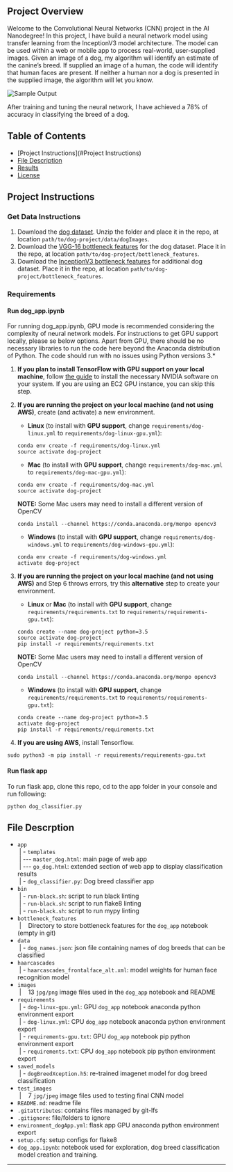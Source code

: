 [//]: # (Image References)

[image1]: ./images/sample_dog_output.png "Sample Output"
[image2]: ./images/vgg16_model.png "VGG-16 Model Keras Layers"
[image3]: ./images/vgg16_model_draw.png "VGG16 Model Figure"


## Project Overview

Welcome to the Convolutional Neural Networks (CNN) project in the AI Nanodegree! In this project, I have build a neural network model using transfer learning from the InceptionV3 model architecture. The model can be used within a web or mobile app to process real-world, user-supplied images. Given an image of a dog, my algorithm will identify an estimate of the canine’s breed. If supplied an image of a human, the code will identify that human faces are present. If neither a human nor a dog is presented in the supplied image, the algorithm will let you know.

![Sample Output][image1]

After training and tuning the neural network, I have achieved a 78% of accuracy in classifying the breed of a dog.

## Table of Contents

  * [Project Instructions](#Project Instructions)
  * [File Description](#File-Description)
  * [Results](#Results)
  * [License](#license)

## Project Instructions

### Get Data Instructions

1. Download the [dog dataset](https://s3-us-west-1.amazonaws.com/udacity-aind/dog-project/dogImages.zip).  Unzip the folder and place it in the repo, at location `path/to/dog-project/data/dogImages`. 
2. Download the [VGG-16 bottleneck features](https://s3-us-west-1.amazonaws.com/udacity-aind/dog-project/DogVGG16Data.npz) for the dog dataset.  Place it in the repo, at location `path/to/dog-project/bottleneck_features`.
3. Download the [InceptionV3 bottleneck features](https://s3-us-west-1.amazonaws.com/udacity-aind/dog-project/DogInceptionV3Data.npz) for additional dog dataset. Place it in the repo, at location `path/to/dog-project/bottleneck_features`.

### Requirements

#### Run dog_app.ipynb
For running dog_app.ipynb, GPU mode is recommended considering the complexity of neural network models. For instructions to get GPU support locally, please se below options. Apart from GPU, there should be no necessary libraries to run the code here beyond the Anaconda distribution of Python. The code should run with no issues using Python versions 3.*

1. __If you plan to install TensorFlow with GPU support on your local machine__, follow [the guide](https://www.tensorflow.org/install/) to install the necessary NVIDIA software on your system.  If you are using an EC2 GPU instance, you can skip this step.

2. **If you are running the project on your local machine (and not using AWS)**, create (and activate) a new environment.

	- __Linux__ (to install with __GPU support__, change `requirements/dog-linux.yml` to `requirements/dog-linux-gpu.yml`): 
	```
	conda env create -f requirements/dog-linux.yml
	source activate dog-project
	```  
	- __Mac__ (to install with __GPU support__, change `requirements/dog-mac.yml` to `requirements/dog-mac-gpu.yml`): 
	```
	conda env create -f requirements/dog-mac.yml
	source activate dog-project
	```  
	**NOTE:** Some Mac users may need to install a different version of OpenCV
	```
	conda install --channel https://conda.anaconda.org/menpo opencv3
	```
	- __Windows__ (to install with __GPU support__, change `requirements/dog-windows.yml` to `requirements/dog-windows-gpu.yml`):  
	```
	conda env create -f requirements/dog-windows.yml
	activate dog-project
	```

3. **If you are running the project on your local machine (and not using AWS)** and Step 6 throws errors, try this __alternative__ step to create your environment.

	- __Linux__ or __Mac__ (to install with __GPU support__, change `requirements/requirements.txt` to `requirements/requirements-gpu.txt`): 
	```
	conda create --name dog-project python=3.5
	source activate dog-project
	pip install -r requirements/requirements.txt
	```
	**NOTE:** Some Mac users may need to install a different version of OpenCV
	```
	conda install --channel https://conda.anaconda.org/menpo opencv3
	```
	- __Windows__ (to install with __GPU support__, change `requirements/requirements.txt` to `requirements/requirements-gpu.txt`):  
	```
	conda create --name dog-project python=3.5
	activate dog-project
	pip install -r requirements/requirements.txt
	```
	
4. **If you are using AWS**, install Tensorflow.
```
sudo python3 -m pip install -r requirements/requirements-gpu.txt
```

#### Run flask app
To run flask app, clone this repo, cd to the app folder in your console and run following:
```
python dog_classifier.py
```

## File Descrption
- `app` <br>
  &nbsp;| - `templates` <br>
  &nbsp;| --- `master_dog.html`: main page of web app <br>
  &nbsp;| --- `go_dog.html`: extended section of web app to display classification results <br>
  &nbsp;| - `dog_classifier.py`: Dog breed classifier app <br>
- `bin` <br>
  &nbsp;| - `run-black.sh`: script to run black linting <br>
  &nbsp;| - `run-black.sh`: script to run flake8 linting <br>
  &nbsp;| - `run-black.sh`: script to run mypy linting <br>
- `bottleneck_features` <br>
  &nbsp;| &nbsp;&nbsp; Directory to store bottleneck features for the `dog_app` notebook (empty in git) <br>
- `data` <br>
  &nbsp;| - `dog_names.json`: json file containing names of dog breeds that can be classified <br>
- `haarcascades` <br>
  &nbsp;| - `haarcascades_frontalface_alt.xml`: model weights for human face recognition model <br>
- `images` <br>
  &nbsp;| &nbsp;&nbsp; 13 `jpg/png` image files used in the `dog_app` notebook and README <br>
- `requirements` <br>
  &nbsp;| - `dog-linux-gpu.yml`: GPU `dog_app` notebook anaconda python environment export <br>
  &nbsp;| - `dog-linux.yml`: CPU `dog_app` notebook anaconda python environment export <br>
  &nbsp;| - `requirements-gpu.txt`: GPU `dog_app` notebook pip python environment export <br>
  &nbsp;| - `requirements.txt`: CPU `dog_app` notebook pip python environment export <br>  
- `saved_models` <br>
  &nbsp;| - `dogBreedXception.h5`: re-trained imagenet model for dog breed classification <br>
- `test_images` <br>
  &nbsp;| &nbsp;&nbsp; 7 `jpg/jpeg` image files used to testing final CNN model <br>
- `README.md`: readme file
- `.gitattributes`: contains files managed by git-lfs
- `.gitignore`: file/folders to ignore
- `environment_dogApp.yml`: flask app GPU anaconda python environment export
- `setup.cfg`: setup configs for flake8
- `dog_app.ipynb`: notebook used for exploration, dog breed classification model creation and training.


---
